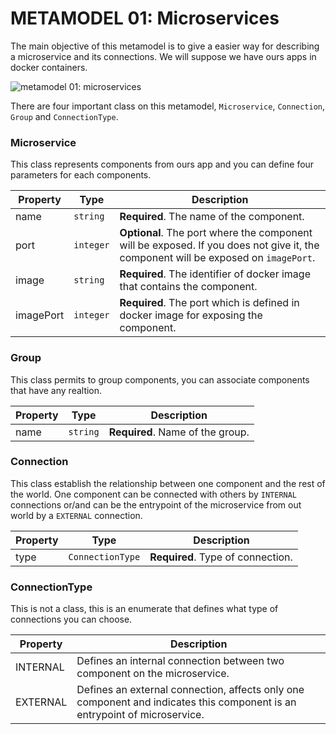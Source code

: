 # METAMODEL 01: Microservices

The main objective of this metamodel is to give a easier way for describing a microservice
and its connections. We will suppose we have ours apps in docker containers.


![metamodel 01: microservices](./images/metamodel01-microservice-v2.png)

There are four important class on this metamodel, `Microservice`, `Connection`, `Group` and `ConnectionType`.

### Microservice

This class represents components from ours app and you can define four parameters
for each components.

Property | Type | Description
------------ | ------------- | ----------
name | `string` | **Required**. The name of the component.
port | `integer` | **Optional**. The port where the component will be exposed. If you does not give it, the component will be exposed on `imagePort`.
image | `string` | **Required**. The identifier of docker image that contains the component.
imagePort | `integer` | **Required**. The port which is defined in docker image for exposing the component.

### Group

This class permits to group components, you can associate components that have any realtion.

Property | Type | Description
------------ | ------------- | ----------
name        | `string` | **Required**. Name of the group.

### Connection

This class establish the relationship between one component and the rest of the world. One component
can be connected with others by `INTERNAL` connections or/and can be the entrypoint
of the microservice from out world by a `EXTERNAL` connection.

Property | Type | Description
------------ | ------------- | ----------
type        | `ConnectionType` | **Required**. Type of connection.

### ConnectionType

This is not a class, this is an enumerate that defines what type of connections you can
choose.

Property | Description
------------ | ----------
INTERNAL     | Defines an internal connection between two component on the microservice.
EXTERNAL     | Defines an external connection, affects only one component and indicates this component is an entrypoint of microservice.
